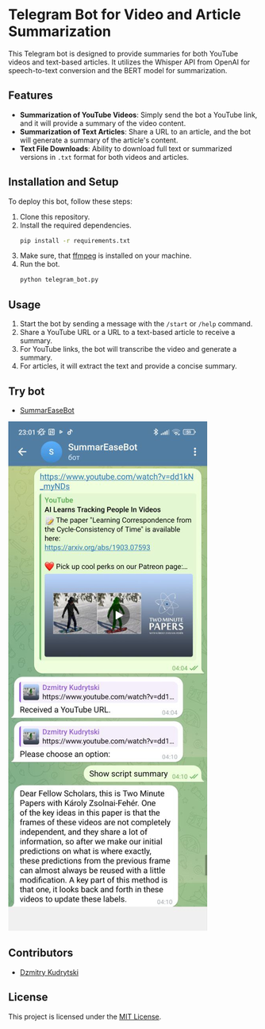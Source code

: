# Telegram Bot for Video and Article Summarization

This Telegram bot is designed to provide summaries for both YouTube videos and text-based articles. It utilizes the Whisper API from OpenAI for speech-to-text conversion and the BERT model for summarization.

## Features

- **Summarization of YouTube Videos**: Simply send the bot a YouTube link, and it will provide a summary of the video content.
- **Summarization of Text Articles**: Share a URL to an article, and the bot will generate a summary of the article's content.
- **Text File Downloads**: Ability to download full text or summarized versions in `.txt` format for both videos and articles.

## Installation and Setup

To deploy this bot, follow these steps:

1. Clone this repository.
2. Install the required dependencies.
    ```bash
    pip install -r requirements.txt
    ```
3. Make sure, that [ffmpeg](https://www.ffmpeg.org/download.html) is installed on your machine.
4. Run the bot.
    ```bash
    python telegram_bot.py
    ```

## Usage

1. Start the bot by sending a message with the `/start` or `/help` command.
2. Share a YouTube URL or a URL to a text-based article to receive a summary.
3. For YouTube links, the bot will transcribe the video and generate a summary.
4. For articles, it will extract the text and provide a concise summary.

## Try bot
- [SummarEaseBot](https://t.me/SummarEaseBot)


![BotImage](bot_example.jpg)
## Contributors

- [Dzmitry Kudrytski](link_to_your_profile)

## License

This project is licensed under the [MIT License](link_to_license_file).